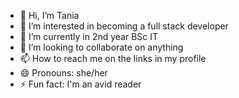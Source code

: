- 👋 Hi, I’m Tania
- 👀 I’m interested in becoming a full stack developer
- 🌱 I’m currently in 2nd year BSc IT
- 💞️ I’m looking to collaborate on anything
- 📫 How to reach me on the links in my profile
- 😄 Pronouns: she/her
- ⚡ Fun fact: I'm an avid reader

<!---
TaniaC1208/TaniaC1208 is a ✨ special ✨ repository because its `README.md` (this file) appears on your GitHub profile.
You can click the Preview link to take a look at your changes.
--->
